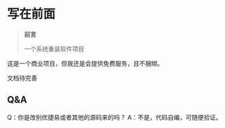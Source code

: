 # 写在前面

> **前言**
> 
>一个系统重装软件项目


这是一个商业项目，但我还是会提供免费服务，且不捆绑。



文档待完善



## Q&A
Q：你是改别优捷易或者其他的源码来的吗？
A：不是，代码自编，可随便验证。
